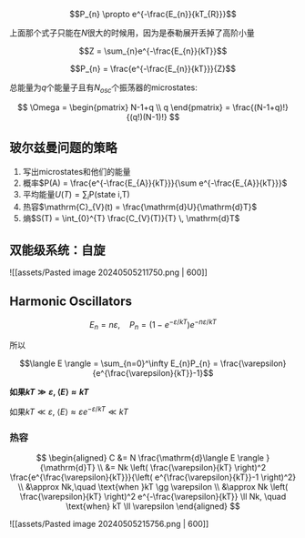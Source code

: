 $$P_{n} \propto e^{-\frac{E_{n}}{kT_{R}}}$$

上面那个式子只能在$N$很大的时候用，因为是泰勒展开丢掉了高阶小量

$$Z = \sum_{n}e^{-\frac{E_{n}}{kT}}$$

$$P_{n} = \frac{e^{-\frac{E_{n}}{kT}}}{Z}$$

总能量为$q$个能量子且有$N_{osc}$个振荡器的microstates:

$$
\Omega = \begin{pmatrix}
N-1+q \\ q
\end{pmatrix} =
\frac{(N-1+q)!}{(q!)(N-1)!}
$$

## 玻尔兹曼问题的策略

1. 写出microstates和他们的能量
2. 概率$P(A) = \frac{e^{-\frac{E_{A}}{kT}}}{\sum e^{-\frac{E_{A}}{kT}}}$
3. 平均能量$U(T) = \sum_{i} \mathrm{P}(\text{state i,T})$
4. 热容$\mathrm{C}_{V}(t) = \frac{\mathrm{d}U}{\mathrm{d}T}$
5. 熵$S(T) = \int_{0}^{T} \frac{C_{V}(T)}{T} \, \mathrm{d}T$

## 双能级系统：自旋

![[assets/Pasted image 20240505211750.png | 600]]

## Harmonic Oscillators

$$E_{n} = n\varepsilon, \quad P_{n} = (1-e^{-\varepsilon/kT})e^{-n\varepsilon/kT}$$

所以

$$\langle E \rangle = \sum_{n=0}^\infty E_{n}P_{n} = \frac{\varepsilon}{e^{\frac{\varepsilon}{kT}}-1}$$

**如果$kT \gg \varepsilon$, $\langle E \rangle \approx kT$**

如果$kT \ll \varepsilon$, $\langle E \rangle \approx \varepsilon e^{-\varepsilon/kT} \ll kT$

### 热容

$$
\begin{aligned}
C &= N \frac{\mathrm{d}\langle E \rangle }{\mathrm{d}T} \\
&= Nk \left( \frac{\varepsilon}{kT} \right)^2 \frac{e^{\frac{\varepsilon}{kT}}}{\left( e^{\frac{\varepsilon}{kT}}-1 \right)^2} \\
&\approx Nk,\quad \text{when }kT \gg \varepsilon \\
&\approx Nk \left( \frac{\varepsilon}{kT} \right)^2 e^{-\frac{\varepsilon}{kT}} \ll Nk, \quad \text{when} kT \ll \varepsilon
\end{aligned}
$$

![[assets/Pasted image 20240505215756.png | 600]]

